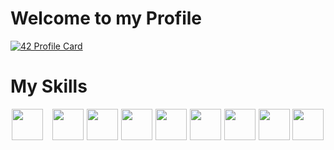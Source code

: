 # Welcome to my Profile
[![42 Profile Card](https://1337-readme.vercel.app/api/profile?cursus=42&dark=true&email=hide&login=nbjaghou)](https://github.com/mohouyizme/1337-readme)

# My Skills
<div style="display:flex;justify-content:space-around;align-items: flex-end;">
<img src="https://upload.wikimedia.org/wikipedia/commons/thumb/6/61/HTML5_logo_and_wordmark.svg/1200px-HTML5_logo_and_wordmark.svg.png" width="50px" style="padding-right:10px;"/>
<img src="https://upload.wikimedia.org/wikipedia/commons/thumb/d/d5/CSS3_logo_and_wordmark.svg/640px-CSS3_logo_and_wordmark.svg.png" width="50px" />
<img src="https://upload.wikimedia.org/wikipedia/commons/thumb/2/27/PHP-logo.svg/800px-PHP-logo.svg.png" width="50px" />
<img src="https://upload.wikimedia.org/wikipedia/fr/thumb/6/62/MySQL.svg/1200px-MySQL.svg.png" width="50px" />
<img src="https://upload.wikimedia.org/wikipedia/commons/thumb/9/9a/Laravel.svg/1200px-Laravel.svg.png" width="50px" />
<img src="https://upload.wikimedia.org/wikipedia/commons/thumb/9/95/Vue.js_Logo_2.svg/1200px-Vue.js_Logo_2.svg.png" width="50px" />
<img src="https://www.docker.com/sites/default/files/social/docker_facebook_share.png" width="50px" />
<img src="https://upload.wikimedia.org/wikipedia/commons/thumb/1/18/C_Programming_Language.svg/1200px-C_Programming_Language.svg.png" width="50px" />
 <img src="https://upload.wikimedia.org/wikipedia/commons/thumb/1/18/ISO_C%2B%2B_Logo.svg/1200px-ISO_C%2B%2B_Logo.svg.png" width="50px" />
</div>
